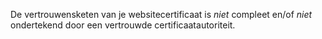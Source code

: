 De vertrouwensketen van je websitecertificaat is *niet* compleet en/of 
*niet* ondertekend door een vertrouwde certificaatautoriteit.
